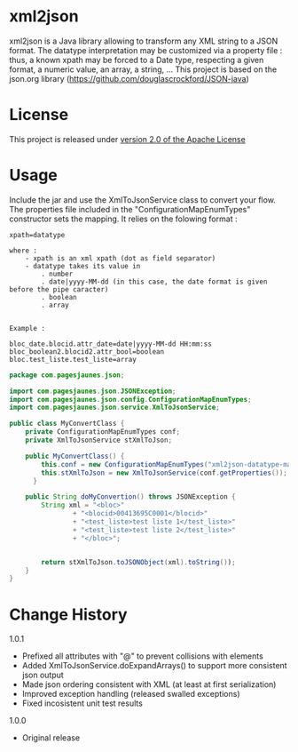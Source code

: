 xml2json
========

xml2json is a Java library allowing to transform any XML string to a JSON format. The datatype interpretation may be customized via a property file : thus, a known xpath may be forced to a Date type, respecting a given format, a numeric value, an array, a string, ... This project is based on the json.org library (https://github.com/douglascrockford/JSON-java)

# License

This project is released under [version 2.0 of the Apache License](https://www.apache.org/licenses/LICENSE-2.0.html)

# Usage

Include the jar and use the XmlToJsonService class to convert your flow. The properties file included in the "ConfigurationMapEnumTypes" constructor sets the mapping. It relies on the folowing format :

```
xpath=datatype

where : 
    - xpath is an xml xpath (dot as field separator)
    - datatype takes its value in 
        . number
        . date|yyyy-MM-dd (in this case, the date format is given before the pipe caracter)
        . boolean
        . array


Example : 

bloc_date.blocid.attr_date=date|yyyy-MM-dd HH:mm:ss
bloc_boolean2.blocid2.attr_bool=boolean
bloc.test_liste.test_liste=array
```

```java
package com.pagesjaunes.json;

import com.pagesjaunes.json.JSONException;
import com.pagesjaunes.json.config.ConfigurationMapEnumTypes;
import com.pagesjaunes.json.service.XmlToJsonService;

public class MyConvertClass {
    private ConfigurationMapEnumTypes conf;
    private XmlToJsonService stXmlToJson;

    public MyConvertClass() {
        this.conf = new ConfigurationMapEnumTypes("xml2json-datatype-mapping.properties");
        this.stXmlToJson = new XmlToJsonService(conf.getProperties());
      }

    public String doMyConvertion() throws JSONException {
        String xml = "<bloc>"
                + "<blocid>00413695C0001</blocid>"
                + "<test_liste>test liste 1</test_liste>"
                + "<test_liste>test liste 2</test_liste>"
                + "</bloc>";


        return stXmlToJson.toJSONObject(xml).toString());
    }
}
```

# Change History

1.0.1

* Prefixed all attributes with "@" to prevent collisions with elements
* Added XmlToJsonService.doExpandArrays() to support more consistent json output
* Made json ordering consistent with XML (at least at first serialization)
* Improved exception handling (released swalled exceptions)
* Fixed incosistent unit test results

1.0.0

* Original release
